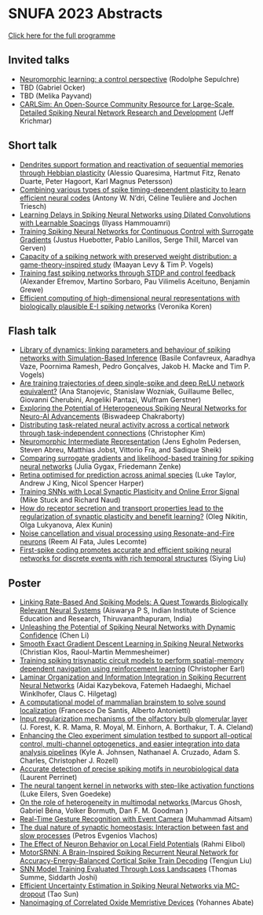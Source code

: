 # SNUFA 2023 Abstracts

[Click here for the full programme](https://snufa.net/2023)

## Invited talks

* [Neuromorphic learning: a control perspective](abstracts/rodolphe-sepulchre-neuromorphic.md) (Rodolphe Sepulchre)
* TBD (Gabriel Ocker)
* TBD (Melika Payvand)
* [CARLSim: An Open-Source Community Resource for Large-Scale, Detailed Spiking Neural Network Research and Development](abstracts/jeff-krichmar-carlsim.md) (Jeff Krichmar)

## Short talk

* [Dendrites support formation and reactivation of sequential memories through Hebbian plasticity](abstracts/alessio-quaresim-dendrites.md) (Alessio Quaresima, Hartmut Fitz, Renato Duarte, Peter Hagoort, Karl Magnus Petersson)
* [Combining various types of spike timing-dependent plasticity to learn efficient neural codes](abstracts/antony-w-combining.md) (Antony W. N’dri, Céline Teulière and Jochen Triesch)
* [Learning Delays in Spiking Neural Networks using Dilated Convolutions with Learnable Spacings](abstracts/ilyass-hammouamri-learning.md) (Ilyass Hammouamri)
* [Training Spiking Neural Networks for Continuous Control with Surrogate Gradients](abstracts/justus-huebotter-training.md) (Justus Huebotter, Pablo Lanillos, Serge Thill, Marcel van Gerven)
* [Capacity of a spiking network with preserved weight distribution: a game-theory-inspired study](abstracts/maayan-levy-capacity.md) (Maayan Levy & Tim P. Vogels)
* [Training fast spiking networks through STDP and control feedback](abstracts/martino-sorbaro-training.md) (Alexander Efremov, Martino Sorbaro, Pau Vilimelis Aceituno, Benjamin Grewe)
* [Efficient computing of high-dimensional neural representations with biologically plausible E-I spiking networks](abstracts/veronika-koren-efficient.md) (Veronika Koren)




## Flash talk

* [Library of dynamics: linking parameters and behaviour of spiking networks with Simulation-Based Inference](abstracts/aaradhya-vaze-library.md) (Basile Confavreux, Aaradhya Vaze, Poornima Ramesh, Pedro Gonçalves, Jakob H. Macke and Tim P. Vogels)
* [Are training trajectories of deep single-spike and deep ReLU network equivalent?](abstracts/ana-stanojevic-training.md) (Ana Stanojevic, Stanislaw Wozniak, Guillaume Bellec, Giovanni Cherubini, Angeliki Pantazi, Wulfram Gerstner)
* [Exploring the Potential of Heterogeneous Spiking Neural Networks for Neuro-AI Advancements](abstracts/biswadeep-chakraborty-exploring.md) (Biswadeep Chakraborty)
* [Distributing task-related neural activity across a cortical network through task-independent connections](abstracts/christopher-kim-distributing.md) (Christopher Kim)
* [Neuromorphic Intermediate Representation](abstracts/jens-egholm-neuromorphic.md) (Jens Egholm Pedersen, Steven Abreu, Matthias Jobst, Vittorio Fra, and Sadique Sheik)
* [Comparing surrogate gradients and likelihood-based training for spiking neural networks](abstracts/julia-gygax-comparing.md) (Julia Gygax, Friedemann Zenke)
* [Retina optimised for prediction across animal species](abstracts/luke-taylor-retina.md) (Luke Taylor, Andrew J King, Nicol Spencer Harper)
* [Training SNNs with Local Synaptic Plasticity and Online Error Signal](abstracts/mike-stuck-training.md) (Mike Stuck and Richard Naud)
* [How do receptor secretion and transport properties lead to the regularization of synaptic plasticity and benefit learning?](abstracts/oleg-nikitin-receptor.md) (Oleg Nikitin, Olga Lukyanova, Alex Kunin)
* [Noise cancellation and visual processing using Resonate-and-Fire neurons](abstracts/reem-al-noise.md) (Reem Al Fata, Jules Lecomte)
* [First-spike coding promotes accurate and efficient spiking neural networks for discrete events with rich temporal structures](abstracts/siying-liu-first-spike.md) (Siying Liu)




## Poster

* [Linking Rate-Based And Spiking Models: A  Quest Towards Biologically Relevant  Neural Systems](abstracts/aiswarya-p-linking.md) (Aiswarya P S, Indian Institute of Science Education and Research, Thiruvananthapuram, India)
* [Unleashing the Potential of Spiking Neural Networks with Dynamic Confidence](abstracts/chen-li-unleashing.md) (Chen Li)
* [Smooth Exact Gradient Descent Learning in Spiking Neural Networks](abstracts/christian-klos-smooth.md) (Christian Klos, Raoul-Martin Memmesheimer)
* [Training spiking trisynaptic circuit models to perform spatial-memory dependent navigation using reinforcement learning](abstracts/christopher-earl-training.md) (Christopher Earl)
* [Laminar Organization and Information Integration in Spiking Recurrent Neural Networks](abstracts/fatemeh-hadaeghi-laminar.md) (Aidai Kazybekova, Fatemeh Hadaeghi, Michael Winklhofer, Claus C. Hilgetag)
* [A computational model of mammalian brainstem to solve sound localization](abstracts/francesco-de-computational.md) (Francesco De Santis, Alberto Antonietti)
* [Input regularization mechanisms of the olfactory bulb glomerular layer](abstracts/jeremy-forest-input.md) (J. Forest, K. R. Mama, R. Moyal, M. Einhorn, A. Borthakur, T. A. Cleland)
* [Enhancing the Cleo experiment simulation testbed to support all-optical control, multi-channel optogenetics, and easier integration into data analysis pipelines](abstracts/kyle-johnsen-enhancing.md) (Kyle A. Johnsen, Nathanael A. Cruzado, Adam S. Charles, Christopher J. Rozell)
* [Accurate detection of precise spiking motifs in neurobiological data](abstracts/laurent-perrinet-accurate.md) (Laurent Perrinet)
* [The neural tangent kernel in networks with step-like activation functions](abstracts/luke-eilers-neural.md) (Luke Eilers, Sven Goedeke)
* [On the role of heterogeneity in multimodal networks ](abstracts/marcus-ghosh-role.md) (Marcus Ghosh, Gabriel Béna, Volker Bormuth, Dan F. M. Goodman  )
* [Real-Time Gesture Recognition with Event Camera](abstracts/muhammad-aitsam-real-time.md) (Muhammad Aitsam)
* [The dual nature of synaptic homeostasis: Interaction between fast and slow processes](abstracts/petros-evgenios-dual.md) (Petros Evgenios Vlachos)
* [The Effect of Neuron Behavior on Local Field Potentials](abstracts/rahmi-elibol-effect.md) (Rahmi Elibol)
* [MotorSRNN: A Brain-Inspired Spiking Recurrent Neural Network for Accuracy-Energy-Balanced Cortical Spike Train Decoding](abstracts/shaomin-zhang-motorsrnn.md) (Tengjun Liu)
* [SNN Model Training Evaluated Through Loss Landscapes](abstracts/siddharth-joshi-model.md) (Thomas Summe, Siddarth Joshi)
* [Efficient Uncertainty Estimation in Spiking Neural Networks via MC-dropout](abstracts/tao-sun-efficient.md) (Tao Sun)
* [Nanoimaging of Correlated Oxide Memristive Devices](abstracts/yohannes-abate-nanoimaging.md) (Yohannes Abate)



